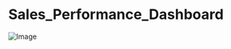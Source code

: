 # Sales_Performance_Dashboard

![Image](https://github.com/user-attachments/assets/a620f606-f6c2-4376-8495-f7896189067b)
